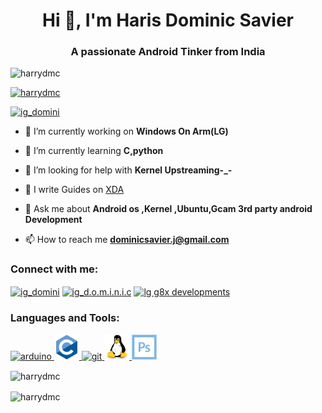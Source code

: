 <h1 align="center">Hi 👋, I'm Haris Dominic Savier</h1>
<h3 align="center">A passionate Android Tinker from India</h3>

<p align="left"> <img src="https://komarev.com/ghpvc/?username=harrydmc&label=Profile%20views&color=0e75b6&style=flat" alt="harrydmc" /> </p>

<p align="left"> <a href="https://github.com/ryo-ma/github-profile-trophy"><img src="https://github-profile-trophy.vercel.app/?username=harrydmc" alt="harrydmc" /></a> </p>

<p align="left"> <a href="https://twitter.com/ig_domini" target="blank"><img src="https://img.shields.io/twitter/follow/ig_domini?logo=twitter&style=for-the-badge" alt="ig_domini" /></a> </p>

- 🔭 I’m currently working on **Windows On Arm(LG)**

- 🌱 I’m currently learning **C,python**

- 🤝 I’m looking for help with **Kernel Upstreaming-_-**

- 📝 I write Guides on [XDA](XDA)

- 💬 Ask me about **Android os ,Kernel ,Ubuntu,Gcam 3rd party android Development**

- 📫 How to reach me **dominicsavier.j@gmail.com**

<h3 align="left">Connect with me:</h3>
<p align="left">
<a href="https://twitter.com/ig_domini" target="blank"><img align="center" src="https://raw.githubusercontent.com/rahuldkjain/github-profile-readme-generator/master/src/images/icons/Social/twitter.svg" alt="ig_domini" height="30" width="40" /></a>
<a href="https://instagram.com/ig_d.o.m.i.n.i.c" target="blank"><img align="center" src="https://raw.githubusercontent.com/rahuldkjain/github-profile-readme-generator/master/src/images/icons/Social/instagram.svg" alt="ig_d.o.m.i.n.i.c" height="30" width="40" /></a>
<a href="https://www.youtube.com/c/lg g8x developments" target="blank"><img align="center" src="https://raw.githubusercontent.com/rahuldkjain/github-profile-readme-generator/master/src/images/icons/Social/youtube.svg" alt="lg g8x developments" height="30" width="40" /></a>
</p>

<h3 align="left">Languages and Tools:</h3>
<p align="left"> <a href="https://www.arduino.cc/" target="_blank" rel="noreferrer"> <img src="https://cdn.worldvectorlogo.com/logos/arduino-1.svg" alt="arduino" width="40" height="40"/> </a> <a href="https://www.cprogramming.com/" target="_blank" rel="noreferrer"> <img src="https://raw.githubusercontent.com/devicons/devicon/master/icons/c/c-original.svg" alt="c" width="40" height="40"/> </a> <a href="https://git-scm.com/" target="_blank" rel="noreferrer"> <img src="https://www.vectorlogo.zone/logos/git-scm/git-scm-icon.svg" alt="git" width="40" height="40"/> </a> <a href="https://www.linux.org/" target="_blank" rel="noreferrer"> <img src="https://raw.githubusercontent.com/devicons/devicon/master/icons/linux/linux-original.svg" alt="linux" width="40" height="40"/> </a> <a href="https://www.photoshop.com/en" target="_blank" rel="noreferrer"> <img src="https://raw.githubusercontent.com/devicons/devicon/master/icons/photoshop/photoshop-line.svg" alt="photoshop" width="40" height="40"/> </a> </p>

<p><img align="center" src="https://github-readme-stats.vercel.app/api/top-langs?username=harrydmc&show_icons=true&locale=en&layout=compact" alt="harrydmc" /></p>

<p><img align="center" src="https://github-readme-streak-stats.herokuapp.com/?user=harrydmc&" alt="harrydmc" /></p>

